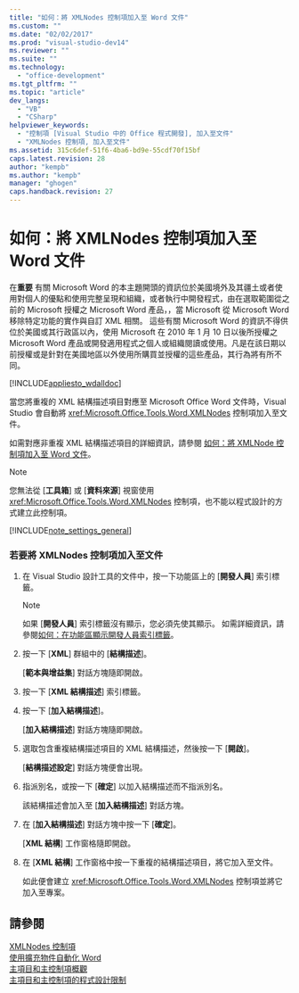 ```yaml
---
title: "如何：將 XMLNodes 控制項加入至 Word 文件"
ms.custom: ""
ms.date: "02/02/2017"
ms.prod: "visual-studio-dev14"
ms.reviewer: ""
ms.suite: ""
ms.technology: 
  - "office-development"
ms.tgt_pltfrm: ""
ms.topic: "article"
dev_langs: 
  - "VB"
  - "CSharp"
helpviewer_keywords: 
  - "控制項 [Visual Studio 中的 Office 程式開發], 加入至文件"
  - "XMLNodes 控制項, 加入至文件"
ms.assetid: 315c6def-51f6-4ba6-bd9e-55cdf70f15bf
caps.latest.revision: 28
author: "kempb"
ms.author: "kempb"
manager: "ghogen"
caps.handback.revision: 27
---
```

# 如何：將 XMLNodes 控制項加入至 Word 文件
  在**重要** 有關 Microsoft Word 的本主題開頭的資訊位於美國境外及其疆土或者使用對個人的優點和使用完整呈現和組織，或者執行中開發程式，由在選取範圍從之前的 Microsoft 授權之 Microsoft Word 產品，，當 Microsoft 從 Microsoft Word 移除特定功能的實作與自訂 XML 相關。  這些有關 Microsoft Word 的資訊不得供位於美國或其行政區以內，使用 Microsoft 在 2010 年 1 月 10 日以後所授權之 Microsoft Word 產品或開發適用程式之個人或組織閱讀或使用。凡是在該日期以前授權或是針對在美國地區以外使用所購買並授權的這些產品，其行為將有所不同。  
  
 [!INCLUDE[appliesto_wdalldoc](../vsto/includes/appliesto-wdalldoc-md.md)]  
  
 當您將重複的 XML 結構描述項目對應至 Microsoft Office Word 文件時，Visual Studio 會自動將 <xref:Microsoft.Office.Tools.Word.XMLNodes> 控制項加入至文件。  
  
 如需對應非重複 XML 結構描述項目的詳細資訊，請參閱 [如何：將 XMLNode 控制項加入至 Word 文件](../vsto/how-to-add-xmlnode-controls-to-word-documents.md)。  
  
> [!NOTE]  
>  您無法從 \[**工具箱**\] 或 \[**資料來源**\] 視窗使用 <xref:Microsoft.Office.Tools.Word.XMLNodes> 控制項，也不能以程式設計的方式建立此控制項。  
  
 [!INCLUDE[note_settings_general](../sharepoint/includes/note-settings-general-md.md)]  
  
### 若要將 XMLNodes 控制項加入至文件  
  
1.  在 Visual Studio 設計工具的文件中，按一下功能區上的 \[**開發人員**\] 索引標籤。  
  
    > [!NOTE]  
    >  如果 \[**開發人員**\] 索引標籤沒有顯示，您必須先使其顯示。  如需詳細資訊，請參閱[如何：在功能區顯示開發人員索引標籤](../vsto/how-to-show-the-developer-tab-on-the-ribbon.md)。  
  
2.  按一下 \[**XML**\] 群組中的 \[**結構描述**\]。  
  
     \[**範本與增益集**\] 對話方塊隨即開啟。  
  
3.  按一下 \[**XML 結構描述**\] 索引標籤。  
  
4.  按一下 \[**加入結構描述**\]。  
  
     \[**加入結構描述**\] 對話方塊隨即開啟。  
  
5.  選取包含重複結構描述項目的 XML 結構描述，然後按一下 \[**開啟**\]。  
  
     \[**結構描述設定**\] 對話方塊便會出現。  
  
6.  指派別名，或按一下 \[**確定**\] 以加入結構描述而不指派別名。  
  
     該結構描述會加入至 \[**加入結構描述**\] 對話方塊。  
  
7.  在 \[**加入結構描述**\] 對話方塊中按一下 \[**確定**\]。  
  
     \[**XML 結構**\] 工作窗格隨即開啟。  
  
8.  在 \[**XML 結構**\] 工作窗格中按一下重複的結構描述項目，將它加入至文件。  
  
     如此便會建立 <xref:Microsoft.Office.Tools.Word.XMLNodes> 控制項並將它加入至專案。  
  
## 請參閱  
 [XMLNodes 控制項](../vsto/xmlnodes-control.md)   
 [使用擴充物件自動化 Word](../vsto/automating-word-by-using-extended-objects.md)   
 [主項目和主控制項概觀](../vsto/host-items-and-host-controls-overview.md)   
 [主項目和主控制項的程式設計限制](../vsto/programmatic-limitations-of-host-items-and-host-controls.md)  
  
  